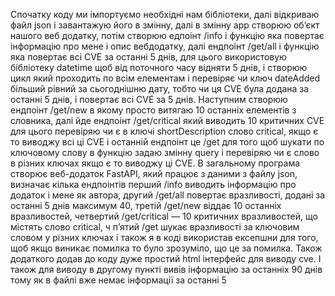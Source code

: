 Спочатку коду ми імпортуємо необхідні нам бібліотеки, далі відкриваю файл json і завантажую його в змінну, далі в змінну app створюю об’єкт нашого веб додатку, потім створюю едпоінт /info і функцію яка повертає інформацію про мене і опис вебдодатку, далі ендпоінт /get/all і функцію яка повертає всі CVE за останні 5 днів, для цього використовую бібліотеку datetime щоб від поточного часу відняти 5 днів, і створюю цикл який проходить по всім елементам і перевіряє чи ключ dateAdded більший рівний за сьогоднішню дату, тобто чи ця CVE була додана за останні 5 днів, і повертає всі CVE за 5 днів. Наступним створюю ендпоінт /get/new в якому просто витягаю 10 останніх елементів з словника, далі йде ендпоінт /get/critical який виводить 10 критичних CVE для цього перевіряю чи є в ключі shortDescription слово critical, якщо є то виводжу всі ці CVE і останній ендпоінт це /get для того щоб шукати по ключовому слову в функцію задаю змінну query і перевіряю чи є слово в різних ключах якщо є то виводжу ці CVE. В загальному програма створює веб-додаток FastAPI, який працює з даними з файлу json, визначає кілька ендпоінтів перший /info виводить інформацію про додаток і мене як автора, другий /get/all повертає вразливості, додані за останні 5 днів максимум 40, третій /get/new віддає 10 останніх вразливостей, четвертий /get/critical — 10 критичних вразливостей, що містять слово critical, ч п’ятий /get шукає вразливості за ключовим словом у різних ключах і також я в коді використав ексепшни для того, щоб якщо виникає помилка то було зрозуміло, що це за помилка. Також додаткого додав до коду дуже простий html інтерфейс для виводу cve. І також для виводу в другому пункті вивів інформацію за останніх 90 днів тому як в файлі вже немає інформації за останні 5
